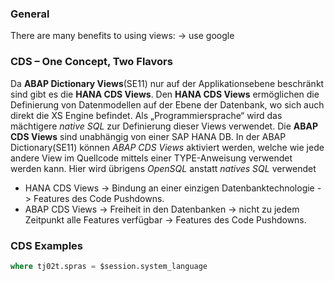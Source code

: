 
### General

There are many benefits to using views: -> use google


### CDS – One Concept, Two Flavors
Da **ABAP Dictionary Views**(SE11) nur auf der Applikationsebene beschränkt sind gibt es die **HANA CDS Views**. 
Den **HANA CDS Views** ermöglichen die Definierung von Datenmodellen auf der Ebene der Datenbank, wo sich auch direkt die XS Engine befindet. Als „Programmiersprache“ wird das mächtigere *native SQL* zur Definierung dieser Views verwendet.
Die **ABAP CDS Views** sind unabhängig von einer SAP HANA DB. In der ABAP Dictionary(SE11) können *ABAP CDS Views* aktiviert werden, welche wie jede andere View im Quellcode mittels einer TYPE-Anweisung verwendet werden kann. Hier wird übrigens *OpenSQL* anstatt *natives SQL* verwendet

* HANA CDS Views -> Bindung an einer einzigen Datenbanktechnologie -> Features des Code Pushdowns. 
* ABAP CDS Views -> Freiheit in den Datenbanken -> nicht zu jedem Zeitpunkt alle Features verfügbar -> Features des Code Pushdowns. 

### CDS Examples

```SQL
where tj02t.spras = $session.system_language
```
